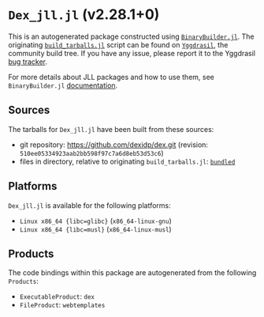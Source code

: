 # `Dex_jll.jl` (v2.28.1+0)

This is an autogenerated package constructed using [`BinaryBuilder.jl`](https://github.com/JuliaPackaging/BinaryBuilder.jl). The originating [`build_tarballs.jl`](https://github.com/JuliaPackaging/Yggdrasil/blob/f7eb91e8d9bafb8d00b0c3e30b9dd60e291bfead/D/Dex/build_tarballs.jl) script can be found on [`Yggdrasil`](https://github.com/JuliaPackaging/Yggdrasil/), the community build tree.  If you have any issue, please report it to the Yggdrasil [bug tracker](https://github.com/JuliaPackaging/Yggdrasil/issues).

For more details about JLL packages and how to use them, see `BinaryBuilder.jl` [documentation](https://juliapackaging.github.io/BinaryBuilder.jl/dev/jll/).

## Sources

The tarballs for `Dex_jll.jl` have been built from these sources:

* git repository: https://github.com/dexidp/dex.git (revision: `510ee05334923aab2bb598f97c7a6d8eb53d53c6`)
* files in directory, relative to originating `build_tarballs.jl`: [`bundled`](https://github.com/JuliaPackaging/Yggdrasil/tree/f7eb91e8d9bafb8d00b0c3e30b9dd60e291bfead/D/Dex/bundled)

## Platforms

`Dex_jll.jl` is available for the following platforms:

* `Linux x86_64 {libc=glibc}` (`x86_64-linux-gnu`)
* `Linux x86_64 {libc=musl}` (`x86_64-linux-musl`)

## Products

The code bindings within this package are autogenerated from the following `Products`:

* `ExecutableProduct`: `dex`
* `FileProduct`: `webtemplates`
